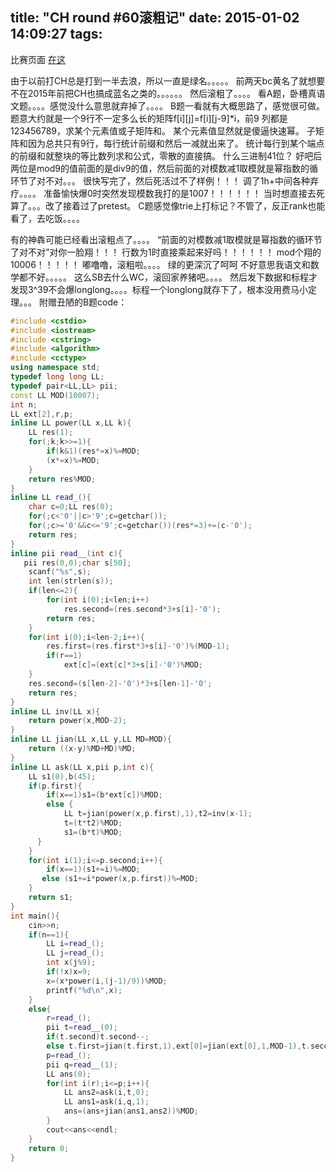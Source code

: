 title: "CH round #60滚粗记"
date: 2015-01-02 14:09:27
tags:
---
比赛页面 [在这](http://162.105.80.126/contest/CH%20Round%20%2360%20-%20Story%20Of%20the%20OI%20Class%20II%20%E5%85%83%E6%97%A6%E6%AC%A2%E4%B9%90%E8%B5%9B)
<!--more-->
由于以前打CH总是打到一半去浪，所以一直是绿名。。。。。
前两天bc黄名了就想要不在2015年前把CH也搞成蓝名之类的。。。。。。
然后滚粗了。。。。
看A题，卧槽真语文题。。。。感觉没什么意思就弃掉了。。。。
B题一看就有大概思路了，感觉很可做。
题意大约就是一个9行不一定多么长的矩阵f[i][j]=f[i][j-9]*i，前9
列都是123456789，求某个元素值或子矩阵和。
某个元素值显然就是傻逼快速幂。
子矩阵和因为总共只有9行，每行统计前缀和然后一减就出来了。
统计每行到某个端点的前缀和就整块的等比数列求和公式，零散的直接搞。
什么三进制41位？
好吧后两位是mod9的值前面的是div9的值，然后前面的对模数减1取模就是幂指数的循环节了对不对。。。
很快写完了，然后死活过不了样例！！！
调了1h+中间各种弃疗。。。。
准备愉快爆0时突然发现模数我打的是1007！！！！！！
当时想直接去死算了。。。改了接着过了pretest。
C题感觉像trie上打标记？不管了，反正rank也能看了，去吃饭。。。。



有的神犇可能已经看出滚粗点了。。。。
“前面的对模数减1取模就是幂指数的循环节了对不对”对你一脸翔！！！
行数为1时直接乘起来好吗！！！！！！
mod个翔的10006！！！！！
嘟噜噜，滚粗啦。。。。
绿的更深沉了呵呵
不好意思我语文和数学都不好。。。。。
这么SB去什么WC，滚回家养猪吧。。。。
然后发下数据和标程才发现3^39不会爆longlong。。。。标程一个longlong就存下了，根本没用费马小定理。。。
附赠丑陋的B题code：
```c++ CH#60B
#include <cstdio>
#include <iostream>
#include <cstring>
#include <algorithm>
#include <cctype>
using namespace std;
typedef long long LL;
typedef pair<LL,LL> pii;
const LL MOD(10007);
int n;
LL ext[2],r,p;
inline LL power(LL x,LL k){
    LL res(1);
    for(;k;k>>=1){
        if(k&1)(res*=x)%=MOD;
        (x*=x)%=MOD;
    }
    return res%MOD;
}
inline LL read_(){
    char c=0;LL res(0);
    for(;c<'0'||c>'9';c=getchar());
    for(;c>='0'&&c<='9';c=getchar())(res*=3)+=(c-'0');
    return res;
}
inline pii read__(int c){
   pii res(0,0);char s[50];
    scanf("%s",s);
    int len(strlen(s));
    if(len<=2){
    	for(int i(0);i<len;i++)
    		res.second=(res.second*3+s[i]-'0');
    	return res;
    }
    for(int i(0);i<len-2;i++){
    	res.first=(res.first*3+s[i]-'0')%(MOD-1);
    	if(r==1)
			ext[c]=(ext[c]*3+s[i]-'0')%MOD;
    }
    res.second=(s[len-2]-'0')*3+s[len-1]-'0';
    return res;
}
inline LL inv(LL x){
    return power(x,MOD-2);
}
inline LL jian(LL x,LL y,LL MD=MOD){
    return ((x-y)%MD+MD)%MD;
}
inline LL ask(LL x,pii p,int c){
    LL s1(0),b(45);
    if(p.first){
		if(x==1)s1=(b*ext[c])%MOD;
   		else {
    		LL t=jian(power(x,p.first),1),t2=inv(x-1);
    		t=(t*t2)%MOD;
    		s1=(b*t)%MOD;
  	  }
    }
    for(int i(1);i<=p.second;i++){
		if(x==1)(s1+=i)%=MOD;
       else (s1+=i*power(x,p.first))%=MOD;
    }
    return s1;
}
int main(){
    cin>>n;
    if(n==1){
        LL i=read_();
        LL j=read_();
        int x(j%9);
        if(!x)x=9;
        x=(x*power(i,(j-1)/9))%MOD;
        printf("%d\n",x);
    }
    else{
        r=read_();
        pii t=read__(0);
        if(t.second)t.second--;
        else t.first=jian(t.first,1),ext[0]=jian(ext[0],1,MOD-1),t.second=8;
        p=read_();
        pii q=read__(1);
        LL ans(0);
        for(int i(r);i<=p;i++){
			LL ans2=ask(i,t,0);
			LL ans1=ask(i,q,1);
            ans=(ans+jian(ans1,ans2))%MOD;
        }
        cout<<ans<<endl;
    }
    return 0;
}
```
